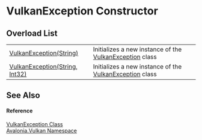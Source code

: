 # VulkanException Constructor


## Overload List
<table>
<tr>
<td><a href="M_Avalonia_Vulkan_VulkanException__ctor_1">VulkanException(String)</a></td>
<td>Initializes a new instance of the <a href="T_Avalonia_Vulkan_VulkanException">VulkanException</a> class</td>
</tr>
<tr>
<td><a href="M_Avalonia_Vulkan_VulkanException__ctor">VulkanException(String, Int32)</a></td>
<td>Initializes a new instance of the <a href="T_Avalonia_Vulkan_VulkanException">VulkanException</a> class</td>
</tr>
</table>

## See Also


#### Reference
<a href="T_Avalonia_Vulkan_VulkanException">VulkanException Class</a>  
<a href="N_Avalonia_Vulkan">Avalonia.Vulkan Namespace</a>  

